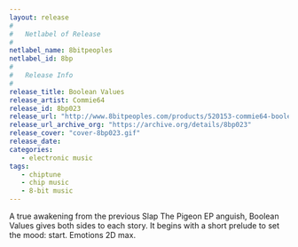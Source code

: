 ```yaml
---
layout: release
#
#   Netlabel of Release
#
netlabel_name: 8bitpeoples
netlabel_id: 8bp
#
#   Release Info
#
release_title: Boolean Values
release_artist: Commie64
release_id: 8bp023
release_url: "http://www.8bitpeoples.com/products/520153-commie64-boolean-values"
release_url_archive_org: "https://archive.org/details/8bp023"
release_cover: "cover-8bp023.gif"
release_date: 
categories:
   - electronic music
tags:
   - chiptune
   - chip music
   - 8-bit music
---
```

A true awakening from the previous Slap The Pigeon EP anguish, Boolean Values gives both sides to each story. It begins with a short prelude to set the mood: start. Emotions 2D max.
